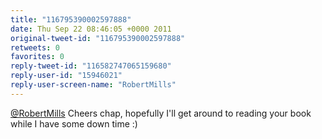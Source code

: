 ```yaml
---
title: "116795390002597888"
date: Thu Sep 22 08:46:05 +0000 2011
original-tweet-id: "116795390002597888"
retweets: 0
favorites: 0
reply-tweet-id: "116582747065159680"
reply-user-id: "15946021"
reply-user-screen-name: "RobertMills"
---
```

<a href="https://twitter.com/RobertMills">@RobertMills</a> Cheers chap, hopefully I'll get around to reading your book while I have some down time :)
